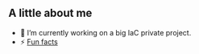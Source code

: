 ## A little about me

- 🔭 I’m currently working on a big IaC private project.
- ⚡ [Fun facts](funs)
